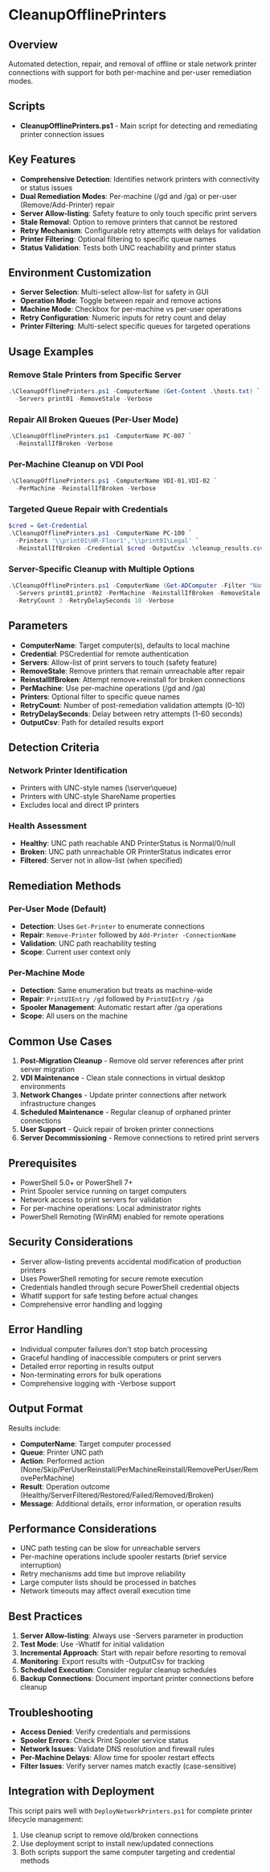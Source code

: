 # CleanupOfflinePrinters

## Overview
Automated detection, repair, and removal of offline or stale network printer connections with support for both per-machine and per-user remediation modes.

## Scripts
- **CleanupOfflinePrinters.ps1** - Main script for detecting and remediating printer connection issues

## Key Features
- **Comprehensive Detection**: Identifies network printers with connectivity or status issues
- **Dual Remediation Modes**: Per-machine (/gd and /ga) or per-user (Remove/Add-Printer) repair
- **Server Allow-listing**: Safety feature to only touch specific print servers
- **Stale Removal**: Option to remove printers that cannot be restored
- **Retry Mechanism**: Configurable retry attempts with delays for validation
- **Printer Filtering**: Optional filtering to specific queue names
- **Status Validation**: Tests both UNC reachability and printer status

## Environment Customization
- **Server Selection**: Multi-select allow-list for safety in GUI
- **Operation Mode**: Toggle between repair and remove actions
- **Machine Mode**: Checkbox for per-machine vs per-user operations
- **Retry Configuration**: Numeric inputs for retry count and delay
- **Printer Filtering**: Multi-select specific queues for targeted operations

## Usage Examples

### Remove Stale Printers from Specific Server
```powershell
.\CleanupOfflinePrinters.ps1 -ComputerName (Get-Content .\hosts.txt) `
  -Servers print01 -RemoveStale -Verbose
```

### Repair All Broken Queues (Per-User Mode)
```powershell
.\CleanupOfflinePrinters.ps1 -ComputerName PC-007 `
  -ReinstallIfBroken -Verbose
```

### Per-Machine Cleanup on VDI Pool
```powershell
.\CleanupOfflinePrinters.ps1 -ComputerName VDI-01,VDI-02 `
  -PerMachine -ReinstallIfBroken -Verbose
```

### Targeted Queue Repair with Credentials
```powershell
$cred = Get-Credential
.\CleanupOfflinePrinters.ps1 -ComputerName PC-100 `
  -Printers '\\print01\HR-Floor1','\\print01\Legal' `
  -ReinstallIfBroken -Credential $cred -OutputCsv .\cleanup_results.csv
```

### Server-Specific Cleanup with Multiple Options
```powershell
.\CleanupOfflinePrinters.ps1 -ComputerName (Get-ADComputer -Filter "Name -like 'KIOSK*'") `
  -Servers print01,print02 -PerMachine -ReinstallIfBroken -RemoveStale `
  -RetryCount 3 -RetryDelaySeconds 10 -Verbose
```

## Parameters
- **ComputerName**: Target computer(s), defaults to local machine
- **Credential**: PSCredential for remote authentication
- **Servers**: Allow-list of print servers to touch (safety feature)
- **RemoveStale**: Remove printers that remain unreachable after repair
- **ReinstallIfBroken**: Attempt remove+reinstall for broken connections
- **PerMachine**: Use per-machine operations (/gd and /ga)
- **Printers**: Optional filter to specific queue names
- **RetryCount**: Number of post-remediation validation attempts (0-10)
- **RetryDelaySeconds**: Delay between retry attempts (1-60 seconds)
- **OutputCsv**: Path for detailed results export

## Detection Criteria

### Network Printer Identification
- Printers with UNC-style names (\\server\queue)
- Printers with UNC-style ShareName properties
- Excludes local and direct IP printers

### Health Assessment
- **Healthy**: UNC path reachable AND PrinterStatus is Normal/0/null
- **Broken**: UNC path unreachable OR PrinterStatus indicates error
- **Filtered**: Server not in allow-list (when specified)

## Remediation Methods

### Per-User Mode (Default)
- **Detection**: Uses `Get-Printer` to enumerate connections
- **Repair**: `Remove-Printer` followed by `Add-Printer -ConnectionName`
- **Validation**: UNC path reachability testing
- **Scope**: Current user context only

### Per-Machine Mode
- **Detection**: Same enumeration but treats as machine-wide
- **Repair**: `PrintUIEntry /gd` followed by `PrintUIEntry /ga`
- **Spooler Management**: Automatic restart after /ga operations
- **Scope**: All users on the machine

## Common Use Cases
1. **Post-Migration Cleanup** - Remove old server references after print server migration
2. **VDI Maintenance** - Clean stale connections in virtual desktop environments
3. **Network Changes** - Update printer connections after network infrastructure changes
4. **Scheduled Maintenance** - Regular cleanup of orphaned printer connections
5. **User Support** - Quick repair of broken printer connections
6. **Server Decommissioning** - Remove connections to retired print servers

## Prerequisites
- PowerShell 5.0+ or PowerShell 7+
- Print Spooler service running on target computers
- Network access to print servers for validation
- For per-machine operations: Local administrator rights
- PowerShell Remoting (WinRM) enabled for remote operations

## Security Considerations
- Server allow-listing prevents accidental modification of production printers
- Uses PowerShell remoting for secure remote execution
- Credentials handled through secure PowerShell credential objects
- WhatIf support for safe testing before actual changes
- Comprehensive error handling and logging

## Error Handling
- Individual computer failures don't stop batch processing
- Graceful handling of inaccessible computers or print servers
- Detailed error reporting in results output
- Non-terminating errors for bulk operations
- Comprehensive logging with -Verbose support

## Output Format
Results include:
- **ComputerName**: Target computer processed
- **Queue**: Printer UNC path
- **Action**: Performed action (None/Skip/PerUserReinstall/PerMachineReinstall/RemovePerUser/RemovePerMachine)
- **Result**: Operation outcome (Healthy/ServerFiltered/Restored/Failed/Removed/Broken)
- **Message**: Additional details, error information, or operation results

## Performance Considerations
- UNC path testing can be slow for unreachable servers
- Per-machine operations include spooler restarts (brief service interruption)
- Retry mechanisms add time but improve reliability
- Large computer lists should be processed in batches
- Network timeouts may affect overall execution time

## Best Practices
1. **Server Allow-listing**: Always use -Servers parameter in production
2. **Test Mode**: Use -WhatIf for initial validation
3. **Incremental Approach**: Start with repair before resorting to removal
4. **Monitoring**: Export results with -OutputCsv for tracking
5. **Scheduled Execution**: Consider regular cleanup schedules
6. **Backup Connections**: Document important printer connections before cleanup

## Troubleshooting
- **Access Denied**: Verify credentials and permissions
- **Spooler Errors**: Check Print Spooler service status
- **Network Issues**: Validate DNS resolution and firewall rules
- **Per-Machine Delays**: Allow time for spooler restart effects
- **Filter Issues**: Verify server names match exactly (case-sensitive)

## Integration with Deployment
This script pairs well with `DeployNetworkPrinters.ps1` for complete printer lifecycle management:
1. Use cleanup script to remove old/broken connections
2. Use deployment script to install new/updated connections
3. Both scripts support the same computer targeting and credential methods